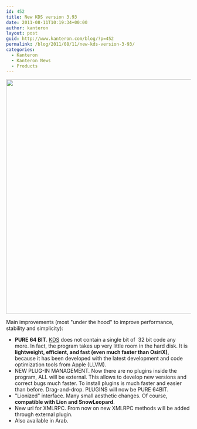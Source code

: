 ```yaml
---
id: 452
title: New KDS version 3.93
date: 2011-08-11T10:19:34+00:00
author: kanteron
layout: post
guid: http://www.kanteron.com/blog/?p=452
permalink: /blog/2011/08/11/new-kds-version-3-93/
categories:
  - Kanteron
  - Kanteron News
  - Products
---
```

<img class="aligncenter" title="KDS 3.93" src="http://farm7.static.flickr.com/6075/6031381671_bec0a6e759_z.jpg" alt="" width="514" height="640" />

Main improvements (most "under the hood" to improve performance, stability and simplicity):

  * **PURE 64 BIT**. [KDS](http://www.kanteron.com/blog/products/kds/ "KDS") does not contain a single bit of  32 bit code any more. In fact, the program takes up very little room in the hard disk. It is **lightweight, efficient, and fast (even much faster than OsiriX)**, because it has been developed with the latest development and code optimization tools from Apple (LLVM).
  * NEW PLUG-IN MANAGEMENT. Now there are no plugins inside the program, ALL will be external. This allows to develop new versions and correct bugs much faster. To install plugins is much faster and easier than before. Drag-and-drop. PLUGINS will now be PURE 64BIT.
  * "Lionized" interface. Many small aesthetic changes. Of course, **compatible with Lion and SnowLeopard**.
  * New url for XMLRPC. From now on new XMLRPC methods will be added through external plugin.
  * Also available in Arab.